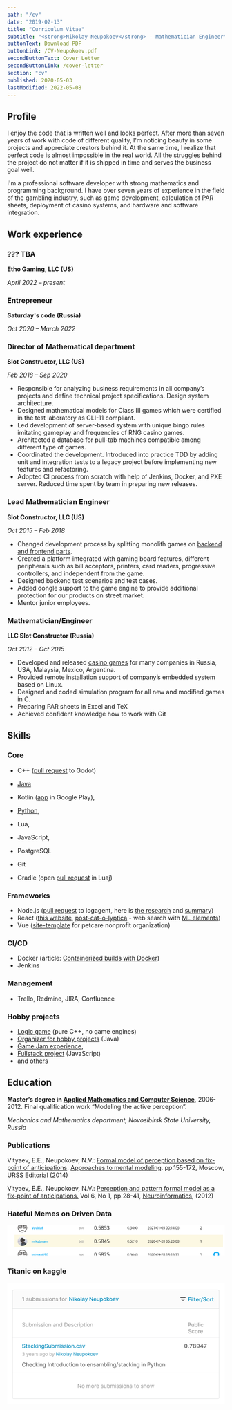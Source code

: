 ```yaml
---
path: "/cv"
date: "2019-02-13"
title: "Curriculum Vitae"
subtitle: "<strong>Nikolay Neupokoev</strong> - Mathematician Engineer"
buttonText: Download PDF
buttonLink: /CV-Neupokoev.pdf
secondButtonText: Cover Letter
secondButtonLink: /cover-letter
section: "cv"
published: 2020-05-03
lastModified: 2022-05-08
---
```


## Profile

I enjoy the code that is written well and looks perfect.
After more than seven years of work with code of different quality, I'm noticing beauty in some projects and appreciate creators behind it.
At the same time, I realize that perfect code is almost impossible in the real world.
All the struggles behind the project do not matter if it is shipped in time and serves the business goal well.

I'm a professional software developer with strong mathematics and
programming background. I have over seven years of experience in the field
of the gambling industry, such as game development, calculation of PAR
sheets, deployment of casino systems, and hardware and software
integration.


## Work experience

### ??? TBA

**Etho Gaming, LLC (US)**

_April 2022 – present_


### Entrepreneur

**Saturday's code (Russia)**

_Oct 2020 – March 2022_


### Director of Mathematical department

**Slot Constructor, LLC (US)**

_Feb 2018 – Sep 2020_

- Responsible for analyzing business requirements in all company’s projects and define technical project specifications. Design system architecture.
- Designed mathematical models for Class III games which were certified in the test laboratory as GLI-11 compliant.
- Led development of server-based system with unique bingo rules imitating gameplay and frequencies of RNG casino games.
- Architected a database for pull-tab machines compatible among different type of games.
- Coordinated the development. Introduced into practice TDD by adding unit and integration tests to a legacy project before implementing new features and refactoring.
- Adopted CI process from scratch with help of Jenkins, Docker, and PXE server. Reduced time spent by team in preparing new releases.

### Lead Mathematician Engineer

**Slot Constructor, LLC (US)**

_Oct 2015 – Feb 2018_

- Changed development process by splitting monolith games on [backend and frontend parts](/projects/postcatolyptica).
- Created a platform integrated with gaming board features, different peripherals such as bill acceptors, printers, card readers, progressive controllers, and independent from the game.
- Designed backend test scenarios and test cases.
- Added dongle support to the game engine to provide additional protection for our products on street market.
- Mentor junior employees.

### Mathematician/Engineer

**LLC Slot Constructor (Russia)**

_Oct 2012 – Oct 2015_

- Developed and released [casino games](/idea-generator) for many companies in Russia, USA, Malaysia, Mexico, Argentina.
- Provided remote installation support of company’s embedded system based on Linux.
- Designed and coded simulation program for all new and modified games in C.
- Preparing PAR sheets in Excel and TeX
- Achieved confident knowledge how to work with Git

## Skills

### Core

- C++ ([pull request](https://github.com/godotengine/godot/pull/28205) to Godot)
- [Java](/blog/why-do-i-hate-java)
- Kotlin ([app](/projects/imperial-russia) in Google Play),
- [Python](/blog/why-do-i-hate-python),
- Lua,
- JavaScript,

- PostgreSQL
- Git
- Gradle (open [pull request](https://github.com/luaj/luaj/pull/80) in Luaj)

### Frameworks

- Node.js ([pull request](https://github.com/sematext/logagent-js/pull/277) to logagent, here is [the research](/blog/parse-systemd-and-post-in-slack) and [summary](/blog/pull-requests-to-logagent))
- React ([this website](https://github.com/mikolasan/mikolasan.github.io), [post-cat-o-lyptica](https://postcatolyptica.herokuapp.com/) - web search with [ML elements](/projects/postcatolyptica))
- Vue ([site-template](https://github.com/mikolasan/joy-for-paws) for petcare nonprofit organization)

### CI/CD

- Docker (article: [Containerized builds with Docker](https://mikolasan.hashnode.dev/containerized-builds-with-docker))
- Jenkins

### Management

- Trello, Redmine, JIRA, Confluence

### Hobby projects

- [Logic game](/gamedev/overload-game) (pure C++, no game engines)
- [Organizer for hobby projects](/projects/pet-project-navigator) (Java)
- [Game Jam experience](/gamedev/game-jams),
- [Fullstack project](/projects/postcatolyptica) (JavaScript)
- and [others](/projects)

## Education

**Master’s degree in [Applied Mathematics and Computer Science](/science)**, 2006-2012.
Final qualification work “Modeling the active perception”.

_Mechanics and Mathematics department, Novosibirsk State University, Russia_

### Publications

Vityaev, E.E., Neupokoev, N.V.: [Formal model of perception based on fix-point of anticipations](http://www.math.nsc.ru/AP/ScientificDiscovery/PDF/model_of_perception_sbornik.pdf). [Approaches to mental modeling](http://urss.ru/cgi-bin/db.pl?lang=en&blang=en&page=Book&id=257246). pp.155-172, Moscow, URSS Editorial (2014)

Vityaev, E.E., Neupokoev, N.V.: [Perception and pattern formal model as a fix-point of anticipations.](http://www.niisi.ru/iont/ni/Journal/V6/N1/VityaevNeupokoev_A.pdf) Vol 6, No 1, pp.28-41, [Neuroinformatics](https://www.niisi.ru/iont/ni/Journal/),  (2012)


### Hateful Memes on Driven Data

![my rank](/images/hateful-memes-phase1.png)

### Titanic on kaggle

![my rank](/images/titanic-kaggle.png)
